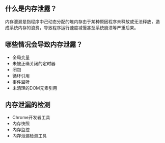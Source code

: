 ## 什么是内存泄露？

内存泄漏是指程序中己动态分配的堆内存由于某种原因程序未释放或无法释放，造成系统内存的浪费，导致程序运行速度减慢甚至系统崩溃等严重后果。

## 哪些情况会导致内存泄露？

- 全局变量
- 未被正确关闭的定时器
- 闭包
- 循环引用
- 事件监听
- 未清理的DOM元素引用

## 内存泄漏的检测

- Chrome开发者工具
- 内存快照
- 内存监控
- 内存泄漏检测工具
